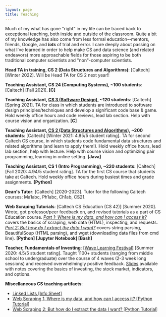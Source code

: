 ```yaml
---
layout: page
title: Teaching
---
```


Much of my what has gone "right" in my life can be traced back to exceptional teaching, both inside and outside of the classroom. Quite a bit of my knowledge has also come from less formal education--mentors, friends, Google, and ***lots*** of trial and error. I care deeply about passing on what I've learned in order to help make CS and data science (and related endeavors) more approachable fields for those aspiring to be both traditional computer scientists and "non"-computer scientists.

**Head TA in training, CS 2 (Data Structures and Algorithms)**: [Caltech] [Winter 2022]. Will be Head TA for CS 2 next year!!

**Teaching Assistant, CS 24 (Computing Systems), ~100 students**: [Caltech] [Fall 2021]. **[C]**

**Teaching Assistant, [CS 3 (Software Design)](https://sof.tware.design/21sp/), ~120 students**: [Caltech] [Spring 2021]. TA for class in which students are introduced to software design principles/techniques and develop a significant code base & game. Hold weekly office hours and code reviews, lead lab section. Help with course vision and organization. **[C]**

**Teaching Assistant, [CS 2 (Data Structures and Algorithms)](https://debuggi.ng/21wi/), ~200 students**: [Caltech] [Winter 2021: 4.85/5 student rating]. TA for second Caltech CS course, in which students code fundamental data structures and related algorithms (and learn to apply them!). Hold weekly office hours, lead lab section, help with lecture. Help with course vision and optimizing pair programming, learning in online setting. **[Java]**

**Teaching Assistant, CS 1 (Intro Programming), ~220 students**: [Caltech] [Fall 2020: 4.94/5 student rating]. TA for the first CS course that students take at Caltech. Hold weekly office hours during busiest times and grade assignments. **[Python]**

**Dean's Tutor**: [Caltech] [2020-2023]. Tutor for the following Caltech courses: Ma1abc, Ph1abc, Ch1ab, CS21.

**Web Scraping Tutorials**: [Caltech CS Education (CS 42)] [Summer 2020]. Wrote, got professor/peer feedback on, and revised tutorials as a part of CS Education course. *[Part 1: Where is my data, and how can I access it?](https://github.com/james-bowden/teaching/blob/master/scraping_1.ipynb)* covers the basics of scraping, web data (HTML), inspecting, and requests. *[Part 2: But how do I extract the data I want?](https://github.com/james-bowden/teaching/blob/master/scraping_2.ipynb)* covers string parsing, BeautifulSoup (HTML parsing), and wget (downloading data files from cmd line). **[Python] [Jupyter Notebook] [Bash]**

**Teacher, Fundamentals of Investing**: [[Wave Learning Festival]](https://www.wavelf.org/) [Summer 2020: 4.5/5 student rating]. Taught 1100+ students (ranging from middle school to undergraduate) over the course of 4 waves (2-3 week long sessions) and received overwhelmingly positive feedback. [Slides](https://docs.google.com/presentation/d/1UZwIoobAfepDdWO-9U0Vv6EkG9O1V44pT2GLACMbgpU/edit?usp=sharing) available with notes covering the basics of investing, the stock market, indicators, and options. 

**Miscellaneous CS teaching artifacts**:
* [Linked Lists [Info Sheet]](https://github.com/james-bowden/teaching/blob/master/linked_lists.pdf)
* [Web Scraping 1: Where is my data, and how can I access it? [Python Tutorial]](https://github.com/james-bowden/teaching/blob/master/scraping_1.ipynb)
* [Web Scraping 2: But how do I extract the data I want? [Python Tutorial]](https://github.com/james-bowden/teaching/blob/master/scraping_2.ipynb)

